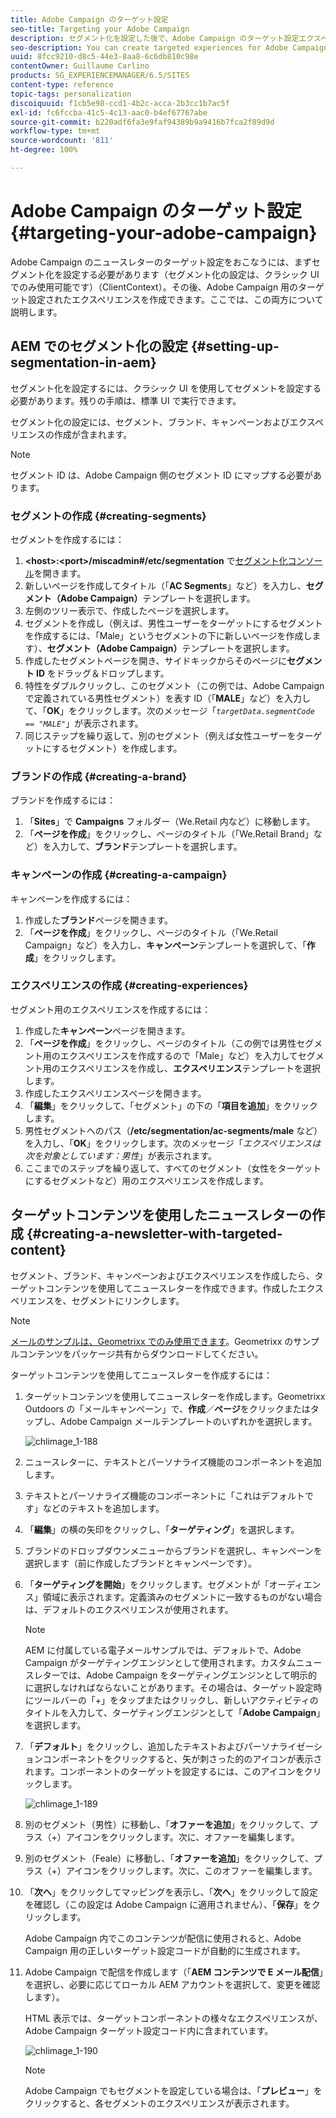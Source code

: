 ```yaml
---
title: Adobe Campaign のターゲット設定
seo-title: Targeting your Adobe Campaign
description: セグメント化を設定した後で、Adobe Campaign のターゲット設定エクスペリエンスを作成できます。
seo-description: You can create targeted experiences for Adobe Campaign after setting up segmentation
uuid: 8fcc9210-d8c5-44e3-8aa8-6c6db810c98e
contentOwner: Guillaume Carlino
products: SG_EXPERIENCEMANAGER/6.5/SITES
content-type: reference
topic-tags: personalization
discoiquuid: f1cb5e98-ccd1-4b2c-acca-2b3cc1b7ac5f
exl-id: fc6fccba-41c5-4c13-aac0-b4ef67767abe
source-git-commit: b220adf6fa3e9faf94389b9a9416b7fca2f89d9d
workflow-type: tm+mt
source-wordcount: '811'
ht-degree: 100%

---
```


# Adobe Campaign のターゲット設定 {#targeting-your-adobe-campaign}

Adobe Campaign のニュースレターのターゲット設定をおこなうには、まずセグメント化を設定する必要があります（セグメント化の設定は、クラシック UI でのみ使用可能です）（ClientContext）。その後、Adobe Campaign 用のターゲット設定されたエクスペリエンスを作成できます。ここでは、この両方について説明します。

## AEM でのセグメント化の設定 {#setting-up-segmentation-in-aem}

セグメント化を設定するには、クラシック UI を使用してセグメントを設定する必要があります。残りの手順は、標準 UI で実行できます。

セグメント化の設定には、セグメント、ブランド、キャンペーンおよびエクスペリエンスの作成が含まれます。

>[!NOTE]
>
>セグメント ID は、Adobe Campaign 側のセグメント ID にマップする必要があります。

### セグメントの作成 {#creating-segments}

セグメントを作成するには：

1. **&lt;host>:&lt;port>/miscadmin#/etc/segmentation** で[セグメント化コンソール](http://localhost:4502/miscadmin#/etc/segmentation)を開きます。
1. 新しいページを作成してタイトル（「**AC Segments**」など）を入力し、**セグメント（Adobe Campaign）**&#x200B;テンプレートを選択します。
1. 左側のツリー表示で、作成したページを選択します。
1. セグメントを作成し（例えば、男性ユーザーをターゲットにするセグメントを作成するには、「Male」というセグメントの下に新しいページを作成します）、**セグメント（Adobe Campaign）**&#x200B;テンプレートを選択します。
1. 作成したセグメントページを開き、サイドキックからそのページに&#x200B;**セグメント ID** をドラッグ＆ドロップします。
1. 特性をダブルクリックし、このセグメント（この例では、Adobe Campaign で定義されている男性セグメント）を表す ID（「**MALE**」など）を入力して、「**OK**」をクリックします。次のメッセージ「*`targetData.segmentCode == "MALE"`*」が表示されます。
1. 同じステップを繰り返して、別のセグメント（例えば女性ユーザーをターゲットにするセグメント）を作成します。

### ブランドの作成 {#creating-a-brand}

ブランドを作成するには：

1. 「**Sites**」で **Campaigns** フォルダー（We.Retail 内など）に移動します。
1. 「**ページを作成**」をクリックし、ページのタイトル（「We.Retail Brand」など）を入力して、**ブランド**&#x200B;テンプレートを選択します。

### キャンペーンの作成 {#creating-a-campaign}

キャンペーンを作成するには：

1. 作成した&#x200B;**ブランド**&#x200B;ページを開きます。
1. 「**ページを作成**」をクリックし、ページのタイトル（「We.Retail Campaign」など）を入力し、**キャンペーン**&#x200B;テンプレートを選択して、「**作成**」をクリックします。

### エクスペリエンスの作成 {#creating-experiences}

セグメント用のエクスペリエンスを作成するには：

1. 作成した&#x200B;**キャンペーン**&#x200B;ページを開きます。
1. 「**ページを作成**」をクリックし、ページのタイトル（この例では男性セグメント用のエクスペリエンスを作成するので「Male」など）を入力してセグメント用のエクスペリエンスを作成し、**エクスペリエンス**&#x200B;テンプレートを選択します。
1. 作成したエクスペリエンスページを開きます。
1. 「**編集**」をクリックして、「セグメント」の下の「**項目を追加**」をクリックします。
1. 男性セグメントへのパス（**/etc/segmentation/ac-segments/male** など）を入力し、「**OK**」をクリックします。次のメッセージ「*エクスペリエンスは次を対象としています：男性*」が表示されます。
1. ここまでのステップを繰り返して、すべてのセグメント（女性をターゲットにするセグメントなど）用のエクスペリエンスを作成します。

## ターゲットコンテンツを使用したニュースレターの作成 {#creating-a-newsletter-with-targeted-content}

セグメント、ブランド、キャンペーンおよびエクスペリエンスを作成したら、ターゲットコンテンツを使用してニュースレターを作成できます。作成したエクスペリエンスを、セグメントにリンクします。

>[!NOTE]
>
>[メールのサンプルは、Geometrixx でのみ使用できます](/help/sites-developing/we-retail.md)。Geometrixx のサンプルコンテンツをパッケージ共有からダウンロードしてください。

ターゲットコンテンツを使用してニュースレターを作成するには：

1. ターゲットコンテンツを使用してニュースレターを作成します。Geometrixx Outdoors の「メールキャンペーン」で、**作成**／**ページ**&#x200B;をクリックまたはタップし、Adobe Campaign メールテンプレートのいずれかを選択します。

   ![chlimage_1-188](assets/chlimage_1-188.png)

1. ニュースレターに、テキストとパーソナライズ機能のコンポーネントを追加します。
1. テキストとパーソナライズ機能のコンポーネントに「これはデフォルトです」などのテキストを追加します。
1. 「**編集**」の横の矢印をクリックし、「**ターゲティング**」を選択します。
1. ブランドのドロップダウンメニューからブランドを選択し、キャンペーンを選択します（前に作成したブランドとキャンペーンです）。
1. 「**ターゲティングを開始**」をクリックします。セグメントが「オーディエンス」領域に表示されます。定義済みのセグメントに一致するものがない場合は、デフォルトのエクスペリエンスが使用されます。

   >[!NOTE]
   >
   >AEM に付属している電子メールサンプルでは、デフォルトで、Adobe Campaign がターゲティングエンジンとして使用されます。カスタムニュースレターでは、Adobe Campaign をターゲティングエンジンとして明示的に選択しなければならないことがあります。その場合は、ターゲット設定時にツールバーの「+」をタップまたはクリックし、新しいアクティビティのタイトルを入力して、ターゲティングエンジンとして「**Adobe Campaign**」を選択します。

1. 「**デフォルト**」をクリックし、追加したテキストおよびパーソナライゼーションコンポーネントをクリックすると、矢が刺さった的のアイコンが表示されます。コンポーネントのターゲットを設定するには、このアイコンをクリックします。

   ![chlimage_1-189](assets/chlimage_1-189.png)

1. 別のセグメント（男性）に移動し、「**オファーを追加**」をクリックして、プラス（+）アイコンをクリックします。次に、オファーを編集します。
1. 別のセグメント（Feale）に移動し、「**オファーを追加**」をクリックして、プラス（+）アイコンをクリックします。次に、このオファーを編集します。
1. 「**次へ**」をクリックしてマッピングを表示し、「**次へ**」をクリックして設定を確認し（この設定は Adobe Campaign に適用されません）、「**保存**」をクリックします。

   Adobe Campaign 内でこのコンテンツが配信に使用されると、Adobe Campaign 用の正しいターゲット設定コードが自動的に生成されます。

1. Adobe Campaign で配信を作成します（「**AEM コンテンツで E メール配信**」を選択し、必要に応じてローカル AEM アカウントを選択して、変更を確認します）。

   HTML 表示では、ターゲットコンポーネントの様々なエクスペリエンスが、Adobe Campaign ターゲット設定コード内に含まれています。

   ![chlimage_1-190](assets/chlimage_1-190.png)

   >[!NOTE]
   >
   >Adobe Campaign でもセグメントを設定している場合は、「**プレビュー**」をクリックすると、各セグメントのエクスペリエンスが表示されます。
